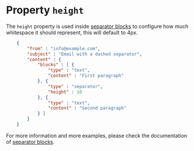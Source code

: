 # Property `height`

The `height` property is used inside <a href="/support/json/block-separator">separator blocks</a>
to configure how much whitespace it should represent, this will default to 4px.


````json
    {
        "from" : "info@example.com",
        "subject" : "Email with a dashed separator",
        "content" : {
            "blocks" : [ {
                "type" : "text",
                "content" : "First paragraph"
            }, {
                "type" : "separator",
                "height" : 10
            }, {
                "type" : "text",
                "content" : "Second paragraph"
            } ]
        }
    }
````


For more information and more examples, please check the documentation
of <a href="/support/json/block-separator">separator blocks</a>.
